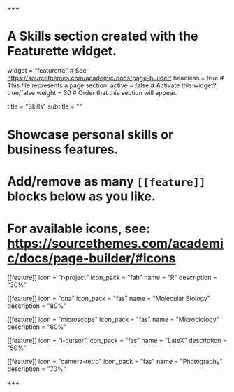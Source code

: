 +++
# A Skills section created with the Featurette widget.
widget = "featurette"  # See https://sourcethemes.com/academic/docs/page-builder/
headless = true  # This file represents a page section.
active = false  # Activate this widget? true/false
weight = 30  # Order that this section will appear.

title = "Skills"
subtitle = ""

# Showcase personal skills or business features.
# 
# Add/remove as many `[[feature]]` blocks below as you like.
# 
# For available icons, see: https://sourcethemes.com/academic/docs/page-builder/#icons

[[feature]]
  icon = "r-project"
  icon_pack = "fab"
  name = "R"
  description = "30%"
  
[[feature]]
  icon = "dna"
  icon_pack = "fas"
  name = "Molecular Biology"
  description = "80%"  

[[feature]]
  icon = "microscope"
  icon_pack = "fas"
  name = "Microbiology"
  description = "60%" 

[[feature]]
  icon = "i-cursor"
  icon_pack = "fas"
  name = "LateX"
  description = "50%"
  
[[feature]]
  icon = "camera-retro"
  icon_pack = "fas"
  name = "Photography"
  description = "70%"

+++
